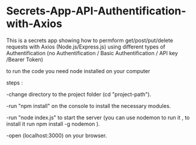 # Secrets-App-API-Authentification-with-Axios
This is a secrets app showing how to permform get/post/put/delete requests with Axios (Node.js/Express.js) using different types of Authentification (no Authentification / Basic Authentification / API key /Bearer Token)




to run the code you need node installed on your computer

steps :

-change directory to the project folder (cd "project-path").

-run "npm install" on the console to install the necessary modules.

-run "node index.js" to start the server (you can use nodemon to run it , to install it run npm install -g nodemon ).

-open (localhost:3000) on your browser.
